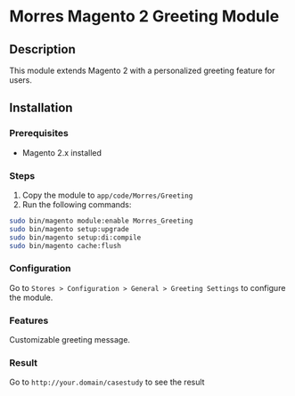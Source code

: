 # Morres Magento 2 Greeting Module

## Description
This module extends Magento 2 with a personalized greeting feature for users.

## Installation
### Prerequisites
- Magento 2.x installed

### Steps
1. Copy the module to `app/code/Morres/Greeting`
2. Run the following commands:

```bash
sudo bin/magento module:enable Morres_Greeting
sudo bin/magento setup:upgrade
sudo bin/magento setup:di:compile
sudo bin/magento cache:flush
```

### Configuration

Go to ```Stores > Configuration > General > Greeting Settings``` to configure the module.

### Features

Customizable greeting message.

### Result

Go to ```http://your.domain/casestudy``` to see the result

